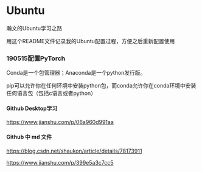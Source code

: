 # Ubuntu
瀚文的Ubuntu学习之路

用这个README文件记录我的Ubuntu配置过程，方便之后重新配置使用

### 190515配置PyTorch

Conda是一个包管理器；Anaconda是一个python发行版。

pip可以允许你在任何环境中安装python包，而conda允许你在conda环境中安装任何语言包（包括c语言或者python）

#### Github Desktop学习
https://www.jianshu.com/p/06a960d991aa
#### Github 中 md 文件
https://blog.csdn.net/shaukon/article/details/78173911

https://www.jianshu.com/p/399e5a3c7cc5

